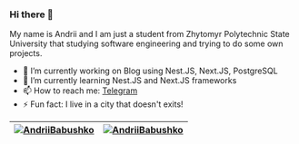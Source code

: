 ### Hi there 👋
My name is Andrii and I am just a student from Zhytomyr Polytechnic State University that studying software engineering and trying to do some own projects.

- 🔭 I’m currently working on Blog using Nest.JS, Next.JS, PostgreSQL
- 🌱 I’m currently learning Nest.JS and Next.JS frameworks
- 📫 How to reach me: <a href="https://t.me/AndriiRaccoon">Telegram</a>
- ⚡ Fun fact: I live in a city that doesn't exits!

<table>
  <thead>
    <tr>
      <th>
        <a href="https://github.com/AndriiBabushko/AndriiBabushko">
          <img align="center" src="https://github-readme-stats-sigma-five.vercel.app/api?username=AndriiBabushko&show_icons=true&theme=onedark&hide_border=true" alt="AndriiBabushko" style="max-width: 100%;">
        </a>
      </th>
      <th>
        <a href="https://github.com/AndriiBabushko/AndriiBabushko">
          <img align="center" src="https://github-readme-stats-sigma-five.vercel.app/api/top-langs/?username=AndriiBabushko&layout=compact&theme=onedark&hide_border=true" alt="AndriiBabushko" style="max-width: 100%;">
        </a>
      </th>
      </tr>
  </thead>
</table>

